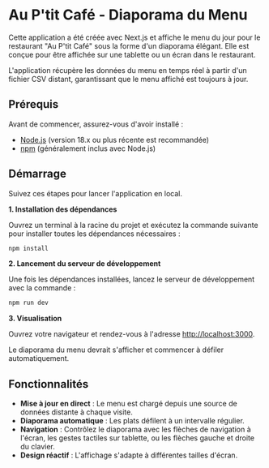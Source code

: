 # Au P'tit Café - Diaporama du Menu

Cette application a été créée avec Next.js et affiche le menu du jour pour le restaurant "Au P'tit Café" sous la forme d'un diaporama élégant. Elle est conçue pour être affichée sur une tablette ou un écran dans le restaurant.

L'application récupère les données du menu en temps réel à partir d'un fichier CSV distant, garantissant que le menu affiché est toujours à jour.

## Prérequis

Avant de commencer, assurez-vous d'avoir installé :

*   [Node.js](https://nodejs.org/) (version 18.x ou plus récente est recommandée)
*   [npm](https://www.npmjs.com/) (généralement inclus avec Node.js)

## Démarrage

Suivez ces étapes pour lancer l'application en local.

**1. Installation des dépendances**

Ouvrez un terminal à la racine du projet et exécutez la commande suivante pour installer toutes les dépendances nécessaires :

```bash
npm install
```

**2. Lancement du serveur de développement**

Une fois les dépendances installées, lancez le serveur de développement avec la commande :

```bash
npm run dev
```

**3. Visualisation**

Ouvrez votre navigateur et rendez-vous à l'adresse [http://localhost:3000](http://localhost:3000).

Le diaporama du menu devrait s'afficher et commencer à défiler automatiquement.

## Fonctionnalités

*   **Mise à jour en direct** : Le menu est chargé depuis une source de données distante à chaque visite.
*   **Diaporama automatique** : Les plats défilent à un intervalle régulier.
*   **Navigation** : Contrôlez le diaporama avec les flèches de navigation à l'écran, les gestes tactiles sur tablette, ou les flèches gauche et droite du clavier.
*   **Design réactif** : L'affichage s'adapte à différentes tailles d'écran.